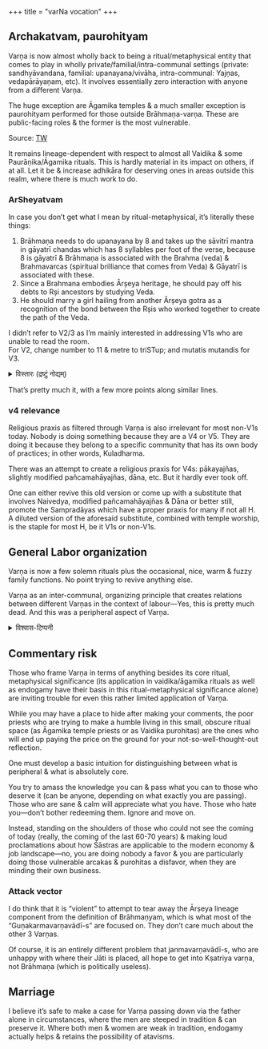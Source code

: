 +++
title = "varNa vocation"
+++

## Archakatvam, paurohityam
Varņa is now almost wholly back to being a ritual/metaphysical entity that comes to play in wholly private/familial/intra-communal settings (private: sandhyāvandana, familial: upanayana/vivāha, intra-communal: Yajņas, vedapārāyaņam, etc). It involves essentially zero interaction with anyone from a different Varņa.

The huge exception are Āgamika temples & a much smaller exception is paurohityam performed for those outside Brāhmaņa-varņa. These are public-facing roles & the former is the most vulnerable. 

Source: [TW](https://x.com/GhorAngirasa/status/1580383350514065409)

It remains lineage-dependent with respect to almost all Vaidika & some Paurāṇika/Āgamika rituals. This is hardly material in its impact on others, if at all. Let it be & increase adhikāra for deserving ones in areas outside this realm, where there is much work to do.

### ArSheyatvam
In case you don’t get what I mean by ritual-metaphysical, it’s literally these things:

1. Brāhmaņa needs to do upanayana by 8 and takes up the sāvitrī mantra in gāyatrī chandas which has 8 syllables per foot of the verse, because 8 is gāyatrī & Brāhmaņa is associated with the Brahma (veda) & Brahmavarcas (spiritual brilliance that comes from Veda) & Gāyatrī is associated with these.
2. Since a Brahmana embodies Ārșeya heritage, he should pay off his debts to Rși ancestors by studying Veda.
3. He should marry a girl hailing from another Ārșeya gotra as a recognition of the bond between the Rșis who worked together to create the path of the Veda.

I didn’t refer to V2/3 as I’m mainly interested in addressing V1s who are unable to read the room.  
For V2, change number to 11 & metre to triSTup; and mutatis mutandis for V3.

<details><summary>विस्तारः (द्रष्टुं नोद्यम्)</summary>

Reference to Manusmṛti, where for Kṣatriya-s, a different mantra is used for initiation into vaidikam. 

As a corollary, Pāraskaragṛhyasūtra says that all the three dvija Varṇa-s may be initiated by Brahmagāyatrī.
</details>


That’s pretty much it, with a few more points along similar lines. 

### v4 relevance
Religious praxis as filtered through Varņa is also irrelevant for most non-V1s today. Nobody is doing something because they are a V4 or V5. They are doing it because they belong to a specific community that has its own body of practices; in other words, Kuladharma.

There was an attempt to create a religious praxis for V4s: pākayajñas, slightly modified pañcamahāyajñas, dāna, etc. But it hardly ever took off.

One can either revive this old version or come up with a substitute that involves Naivedya, modified pañcamahāyajñas & Dāna or better still, promote the Sampradāyas which have a proper praxis for many if not all H. A diluted version of the aforesaid substitute, combined with temple worship, is the staple for most H, be it V1s or non-V1s.

## General Labor organization
Varņa is now a few solemn rituals plus the occasional, nice, warm & fuzzy family functions.  No point trying to revive anything else.

Varņa as an inter-communal, organizing principle that creates relations between different Varņas in the context of labour—Yes, this is pretty much dead. And this was a peripheral aspect of Varņa.

<details><summary>विश्वास-टिप्पनी</summary>

There's a lingering emotional attachment to the ancestral occupation - esp. strong in v1s; but visible in v2s and v3s.
So, to that extant "labor organizing" principle persists

we do have

- v1 religious obsession is of critical value to H
- so, 2 fold varNa labor division remains critical (rather than 4 fold)
</details>


## Commentary risk
Those who frame Varņa in terms of anything besides its core ritual, metaphysical significance (its application in vaidika/āgamika rituals as well as endogamy have their basis in this ritual-metaphysical significance alone) are inviting trouble for even this rather limited application of Varņa.

While you may have a place to hide after making your comments, the poor priests who are trying to make a humble living in this small, obscure ritual space (as Āgamika temple priests or as Vaidika purohitas) are the ones who will end up paying the price on the ground for your not-so-well-thought-out reflection.

One must develop a basic intuition for distinguishing between what is peripheral & what is absolutely core. 

You try to amass the knowledge you can & pass what you can to those who deserve it (can be anyone, depending on what exactly you are passing). Those who are sane & calm will appreciate what you have. Those who hate you—don’t bother redeeming them. Ignore and move on.

Instead, standing on the shoulders of those who could not see the coming of today (really, the coming of the last 60-70 years) & making loud proclamations about how Śāstras are applicable to the modern economy & job landscape—no, you are doing nobody a favor & you are particularly doing those vulnerable arcakas & purohitas a disfavor, when they are minding their own business.

### Attack vector
I do think that it is “violent” to attempt to tear away the Ārṣeya lineage component from the definition of Brāhmaṇyam, which is what most of the “Guṇakarmavarṇavādī-s” are focused on. They don’t care much about the other 3 Varṇas.

Of course, it is an entirely different problem that janmavarṇavādī-s, who are unhappy with where their Jāti is placed, all hope to get into Kṣatriya varṇa, not Brāhmaṇa (which is politically useless).

## Marriage
I believe it’s safe to make a case for Varṇa passing down via the father alone in circumstances, where the men are steeped in tradition & can preserve it. Where both men & women are weak in tradition, endogamy actually helps & retains the possibility of atavisms.
